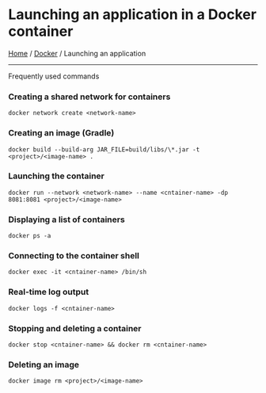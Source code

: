# Launching an application in a Docker container

[Home](../../README.md) / [Docker](../README.md) / Launching an application

---

Frequently used commands

### Creating a shared network for containers

```shell
docker network create <network-name>
```

### Creating an image (Gradle)

```shell
docker build --build-arg JAR_FILE=build/libs/\*.jar -t <project>/<image-name> .
```

### Launching the container

```shell
docker run --network <network-name> --name <cntainer-name> -dp 8081:8081 <project>/<image-name>
```

### Displaying a list of containers

```shell
docker ps -a
```

### Connecting to the container shell

```shell
docker exec -it <cntainer-name> /bin/sh
```

### Real-time log output

```shell
docker logs -f <cntainer-name>
```

### Stopping and deleting a container

```shell
docker stop <cntainer-name> && docker rm <cntainer-name>
```

### Deleting an image

```shell
docker image rm <project>/<image-name>
```
